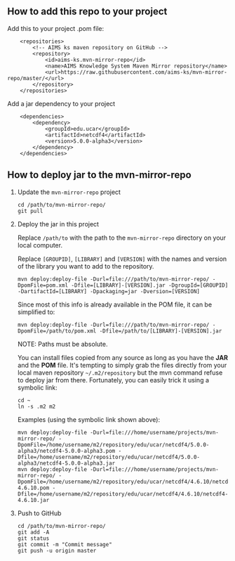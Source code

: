 How to add this repo to your project
------------------------------------

Add this to your project .pom file:

```
    <repositories>
        <!-- AIMS ks maven repository on GitHub -->
        <repository>
            <id>aims-ks.mvn-mirror-repo</id>
            <name>AIMS Knowledge System Maven Mirror repository</name>
            <url>https://raw.githubusercontent.com/aims-ks/mvn-mirror-repo/master/</url>
        </repository>
    </repositories>
```

Add a jar dependency to your project

```
    <dependencies>
        <dependency>
            <groupId>edu.ucar</groupId>
            <artifactId>netcdf4</artifactId>
            <version>5.0.0-alpha3</version>
        </dependency>
    </dependencies>
```

How to deploy jar to the mvn-mirror-repo
----------------------------------------

1. Update the `mvn-mirror-repo` project
    ```
    cd /path/to/mvn-mirror-repo/
    git pull
    ```

2. Deploy the jar in this project

    Replace `/path/to` with the path to the `mvn-mirror-repo` directory on your local computer.

    Replace `[GROUPID]`, `[LIBRARY]` and `[VERSION]` with the names and version of the library you want to add to the repository.

    ```
    mvn deploy:deploy-file -Durl=file:///path/to/mvn-mirror-repo/ -DpomFile=pom.xml -Dfile=[LIBRARY]-[VERSION].jar -DgroupId=[GROUPID] -DartifactId=[LIBRARY] -Dpackaging=jar -Dversion=[VERSION]
    ```

    Since most of this info is already available in the POM file, it can be simplified to:

    ```
    mvn deploy:deploy-file -Durl=file:///path/to/mvn-mirror-repo/ -DpomFile=/path/to/pom.xml -Dfile=/path/to/[LIBRARY]-[VERSION].jar
    ```

    NOTE: Paths must be absolute.

    You can install files copied from any source as long as you have the **JAR** and the **POM** file.
    It's tempting to simply grab the files directly from your local maven repository `~/.m2/repository`
    but the mvn command refuse to deploy jar from there.
    Fortunately, you can easily trick it using a symbolic link:
    ```
    cd ~
    ln -s .m2 m2
    ```

    Examples (using the symbolic link shown above):
    ```
    mvn deploy:deploy-file -Durl=file:///home/username/projects/mvn-mirror-repo/ -DpomFile=/home/username/m2/repository/edu/ucar/netcdf4/5.0.0-alpha3/netcdf4-5.0.0-alpha3.pom -Dfile=/home/username/m2/repository/edu/ucar/netcdf4/5.0.0-alpha3/netcdf4-5.0.0-alpha3.jar
    mvn deploy:deploy-file -Durl=file:///home/username/projects/mvn-mirror-repo/ -DpomFile=/home/username/m2/repository/edu/ucar/netcdf4/4.6.10/netcdf4-4.6.10.pom -Dfile=/home/username/m2/repository/edu/ucar/netcdf4/4.6.10/netcdf4-4.6.10.jar
    ```

4. Push to GitHub
    ```
    cd /path/to/mvn-mirror-repo/
    git add -A
    git status
    git commit -m "Commit message"
    git push -u origin master
    ```
